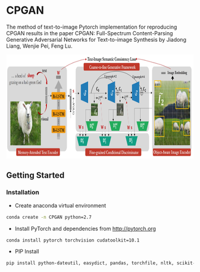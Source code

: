 # CPGAN
The method of text-to-image
Pytorch implementation for reproducing CPGAN results in the paper CPGAN: Full-Spectrum Content-Parsing Generative Adversarial Networks for Text-to-image Synthesis by Jiadong Liang, Wenjie Pei, Feng Lu.

<img src="model_structure.jpg" width="900px" height="280px"/>

## Getting Started
### Installation

- Create  anaconda virtual environment

```bash
conda create -n CPGAN python=2.7
```

- Install PyTorch and dependencies from http://pytorch.org

```bash
conda install pytorch torchvision cudatoolkit=10.1
```
- PIP Install

```bash
pip install python-dateutil, easydict, pandas, torchfile, nltk, scikit-image, h5py, pyyaml
```

